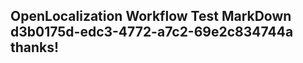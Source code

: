 <properties
ms.topic="hero-topic"
ms.test1="hero-topic"
ms.test2="test"/>


## OpenLocalization Workflow Test MarkDown d3b0175d-edc3-4772-a7c2-69e2c834744a thanks!



<!--HONumber=Aug16_HO4-->


